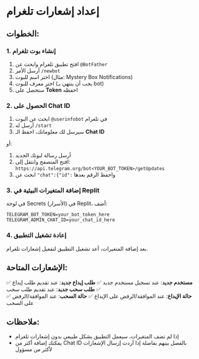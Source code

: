 
# إعداد إشعارات تلغرام

## الخطوات:

### 1. إنشاء بوت تلغرام
1. افتح تطبيق تلغرام وابحث عن `@BotFather`
2. أرسل الأمر `/newbot`
3. اختر اسم للبوت (مثال: Mystery Box Notifications)
4. اختر معرف للبوت (يجب أن ينتهي بـ bot)
5. ستحصل على **Token** احفظه

### 2. الحصول على Chat ID
1. ابحث عن البوت `@userinfobot` في تلغرام
2. أرسل له `/start`
3. سيرسل لك معلوماتك، احفظ الـ **Chat ID**

أو:
1. أرسل رسالة لبوتك الجديد
2. افتح المتصفح وانتقل إلى: `https://api.telegram.org/bot<YOUR_BOT_TOKEN>/getUpdates`
3. ابحث عن `"chat":{"id":` واحفظ الرقم بعدها

### 3. إضافة المتغيرات البيئية في Replit

في لوحة Secrets (الأسرار) في Replit، أضف:

```
TELEGRAM_BOT_TOKEN=your_bot_token_here
TELEGRAM_ADMIN_CHAT_ID=your_chat_id_here
```

### 4. إعادة تشغيل التطبيق

بعد إضافة المتغيرات، أعد تشغيل التطبيق لتفعيل إشعارات تلغرام.

## الإشعارات المتاحة:

✅ **مستخدم جديد**: عند تسجيل مستخدم جديد
✅ **طلب إيداع جديد**: عند تقديم طلب إيداع
✅ **طلب سحب جديد**: عند تقديم طلب سحب  
✅ **حالة الإيداع**: عند الموافقة/الرفض على الإيداع
✅ **حالة السحب**: عند الموافقة/الرفض على السحب

## ملاحظات:

- إذا لم تضف المتغيرات، سيعمل التطبيق بشكل طبيعي بدون إشعارات تلغرام
- يمكنك إضافة أكثر من Chat ID بالفصل بينهم بفاصلة إذا أردت إرسال الإشعارات لأكثر من مسؤول
